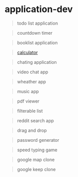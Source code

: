 # application-dev
> todo list application

> countdown timer

> booklist application

> [calculator](https://xdashutosh.github.io/application-dev/calculator/index.html)

> chating application

> video chat app

> wheather app

> music app

> pdf viewer

> filterable list

> reddit search app

> drag and drop

> password generator

>speed typing game

>google map clone

> google keep clone
